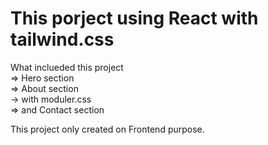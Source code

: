# This porject using React with tailwind.css

What inclueded this project <br>
=> Hero section<br>
=> About section<br>
  -> with moduler.css<br>
=> and Contact section<br>

This project only created on Frontend purpose.

